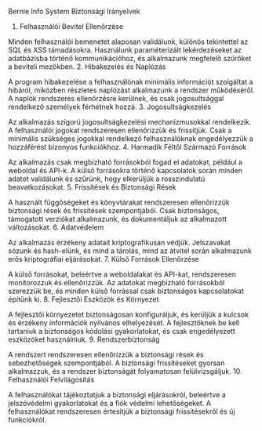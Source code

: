 Bernie Info System Biztonsági Irányelvek
1. Felhasználói Bevitel Ellenőrzése

Minden felhasználói bemenetet alaposan validálunk, különös tekintettel az SQL és XSS támadásokra. Használunk paraméterizált lekérdezéseket az adatbázisba történő kommunikációhoz, és alkalmazunk megfelelő szűrőket a beviteli mezőkben.
2. Hibakezelés és Naplózás

A program hibakezelése a felhasználónak minimális információt szolgáltat a hibáról, miközben részletes naplózást alkalmazunk a rendszer működéséről. A naplók rendszeres ellenőrzésre kerülnek, és csak jogosultsággal rendelkező személyek férhetnek hozzá.
3. Jogosultságkezelés

Az alkalmazás szigorú jogosultságkezelési mechanizmusokkal rendelkezik. A felhasználói jogokat rendszeresen ellenőrizzük és frissítjük. Csak a minimális szükséges jogokkal rendelkező felhasználóknak engedélyezzük a hozzáférést bizonyos funkciókhoz.
4. Harmadik Féltől Származó Források

Az alkalmazás csak megbízható forrásokból fogad el adatokat, például a weboldal és API-k. A külső forrásokra történő kapcsolatok során minden adatot validálunk és szűrünk, hogy elkerüljük a rosszindulatú beavatkozásokat.
5. Frissítések és Biztonsági Rések

A használt függőségeket és könyvtárakat rendszeresen ellenőrizzük biztonsági rések és frissítések szempontjából. Csak biztonságos, támogatott verziókat alkalmazunk, és dokumentáljuk az alkalmazott változásokat.
6. Adatvédelem

Az alkalmazás érzékeny adatait kriptografikusan védjük. Jelszavakat sózunk és hash-elünk, és mind a tárolás, mind az átvitel során alkalmazunk erős kriptográfiai eljárásokat.
7. Külső Források Ellenőrzése

A külső forrásokat, beleértve a weboldalakat és API-kat, rendszeresen monitorozzuk és ellenőrizzük. Az adatokat megbízható forrásokból szerezzük be, és minden külső forrással csak biztonságos kapcsolatokat építünk ki.
8. Fejlesztői Eszközök és Környezet

A fejlesztői környezetet biztonságosan konfiguráljuk, és kerüljük a kulcsok és érzékeny információk nyilvános elhelyezését. A fejlesztőknek be kell tartaniuk a biztonságos kódolási gyakorlatokat, és csak engedélyezett eszközöket használniuk.
9. Rendszerbiztonság

A rendszert rendszeresen ellenőrizzük a biztonsági rések és sebezhetőségek szempontjából. A biztonsági frissítéseket gyorsan alkalmazzuk, és a rendszer biztonságát folyamatosan felülvizsgáljuk.
10. Felhasználói Felvilágosítás

A felhasználókat tájékoztatjuk a biztonsági eljárásokról, beleértve a jelszóvédelmi gyakorlatokat és a fiók védelmi lehetőségeket. A felhasználókat rendszeresen értesítjük a biztonsági frissítésekről és új funkciókról.
